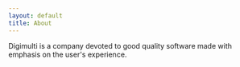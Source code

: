 ```yaml
---
layout: default
title: About
---
```


Digimulti is a company devoted to good quality software made with emphasis on the user's experience.